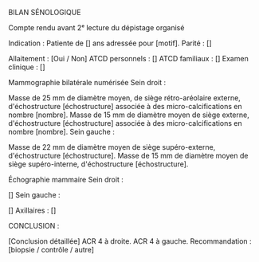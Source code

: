 BILAN SÉNOLOGIQUE

Compte rendu avant 2ᵉ lecture du dépistage organisé

Indication :
Patiente de [] ans adressée pour [motif].
Parité : []

Allaitement : [Oui / Non]
ATCD personnels : []
ATCD familiaux : []
Examen clinique : []

Mammographie bilatérale numérisée
Sein droit :

Masse de 25 mm de diamètre moyen, de siège rétro-aréolaire externe, d'échostructure [échostructure] associée à des micro-calcifications en nombre [nombre].
Masse de 15 mm de diamètre moyen de siège externe, d'échostructure [échostructure] associée à des micro-calcifications en nombre [nombre].
Sein gauche :

Masse de 22 mm de diamètre moyen de siège supéro-externe, d'échostructure [échostructure].
Masse de 15 mm de diamètre moyen de siège supéro-interne, d'échostructure [échostructure].

Échographie mammaire
Sein droit :

[]
Sein gauche :

[]
Axillaires : []

CONCLUSION :

[Conclusion détaillée]
ACR 4 à droite.
ACR 4 à gauche.
Recommandation : [biopsie / contrôle / autre]
